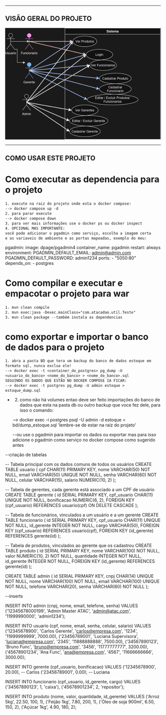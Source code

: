 ------------------------
VISÃO GERAL DO PROJETO
-----------------------
![CasosDesUso](Diagramas/CasosDeUso.drawio.png)

------------------------
COMO USAR ESTE PROJETO
------------------------

# Como executar as dependencia para o projeto
    1. execute na raiz do projeto onde esta o docker compose:
    --> docker compose up -d
    2. para parar execute
    --> docker compose down
    3. para ver mais informações use o docker ps ou docker inspect
    4. OPCIONAL MAS IMPORTANTE:
    você pode adicionar o pgadmin como serviço, escolha a imagem certa
    e as variaveis de ambiente e as portas mapeadas, exemplo do meu:

   pgadmin:
    image: dpage/pgadmin4
    container_name: pgadmin
    restart: always
    environment:
      PGADMIN_DEFAULT_EMAIL: admin@admin.com
      PGADMIN_DEFAULT_PASSWORD: admin1234
    ports:
      - "5050:80"
    depends_on:
      - postgres
 

# Como compilar e executar e empacotar o projeto para war
    1. mvn clean compile
    2. mvn exec:java -Dexec.mainClass="com.atacadao.util.Teste"
    3. mvn clean package --também instala as dependencias

# como exportar e importar o banco de dados para o projeto
    1. abra a pasta BD que tera um backup do banco de dados estoque em 
    formato sql, nunca exclua ele!
    --> docker exec -t <container_do_postgres> pg_dump -U <usuario_do_banco> <nome_do_banco> > <nome_do_banco>.sql
    SEGUINDO OS DADOS QUE ESTÃO NO DOCKER COMPOSE IA FICAR:
    --> docker exec -t postgres pg_dump -U admin estoque > estoque_dump.sql
*
    2. como não há volumes entao deve ser feito importações do banco de dados que esta na pasta db
    ou outro backup que voce fez dele, para isso o comando:

    --> docker exec -i postgres psql -U admin -d estoque < bd/dump_estoque.sql 
    'lembre-se de estar na raiz do projeto'

    --ou use o pgadmin para importar os dados ou exportar mas para isso adicione o pgadmin
    como serviço no docker compose como sugerido antes

--criação de tabelas

-- Tabela principal com os dados comuns de todos os usuários
CREATE TABLE usuario (
    cpf CHAR(11) PRIMARY KEY,
    nome VARCHAR(50) NOT NULL,
    email VARCHAR(50) UNIQUE NOT NULL,
    senha VARCHAR(60) NOT NULL,
    celular VARCHAR(15),
    salario NUMERIC(10, 2)
);

-- Tabela de gerentes, cada gerente está associado a um CPF de usuário
CREATE TABLE gerente (
    id SERIAL PRIMARY KEY,
    cpf_usuario CHAR(11) UNIQUE NOT NULL,
    bonificacao NUMERIC(6, 2),
    FOREIGN KEY (cpf_usuario) REFERENCES usuario(cpf) ON DELETE CASCADE
);

-- Tabela de funcionários, vinculados a um usuário e a um gerente
CREATE TABLE funcionario (
    id SERIAL PRIMARY KEY,
    cpf_usuario CHAR(11) UNIQUE NOT NULL,
    id_gerente INTEGER NOT NULL,
    cargo VARCHAR(50),
    FOREIGN KEY (cpf_usuario) REFERENCES usuario(cpf),
    FOREIGN KEY (id_gerente) REFERENCES gerente(id)
);

-- Tabela de produtos, vinculados ao gerente que os cadastrou
CREATE TABLE produto (
    id SERIAL PRIMARY KEY,
    nome VARCHAR(100) NOT NULL,
    valor NUMERIC(10, 2) NOT NULL,
    quantidade INTEGER NOT NULL,
    id_gerente INTEGER NOT NULL,
    FOREIGN KEY (id_gerente) REFERENCES gerente(id)
);

CREATE TABLE admin (
    id SERIAL PRIMARY KEY,
    cnpj CHAR(14) UNIQUE NOT NULL,
    nome VARCHAR(100) NOT NULL,
    email VARCHAR(100) UNIQUE NOT NULL,
    telefone VARCHAR(20),
    senha VARCHAR(60) NOT NULL
);

--inserts

INSERT INTO admin (cnpj, nome, email, telefone, senha)
VALUES ('12345678000199', 'Admin Master ATAC', 'admin@atac.com', '11999990000', 'admin1234');

INSERT INTO usuario (cpf, nome, email, senha, celular, salario) VALUES
('12345678900', 'Carlos Gerente', 'carlos@empresa.com', '1234', '11999999999', 7000.00),
('23456789001', 'Luciana Supervisora', 'luciana@empresa.com', '2345', '11888888888', 7500.00),
('34567890123', 'Bruno Func', 'bruno@empresa.com', '3456', '11777777777', 3200.00),
('45678901234', 'Ana Func', 'ana@empresa.com', '4567', '11666666666', 3000.00);

INSERT INTO gerente (cpf_usuario, bonificacao) VALUES
('12345678900', 20.00), -- Carlos
('23456789001', 0.00); -- Luciana

INSERT INTO funcionario (cpf_usuario, id_gerente, cargo) VALUES
('34567890123', 1, 'caixa'),
('45678901234', 2, 'repositor');

INSERT INTO produto (nome, valor, quantidade, id_gerente) VALUES
('Arroz 5kg', 22.50, 100, 1),
('Feijão 1kg', 7.80, 200, 1),
('Óleo de soja 900ml', 6.50, 150, 2),
('Açúcar 1kg', 4.90, 180, 2);

